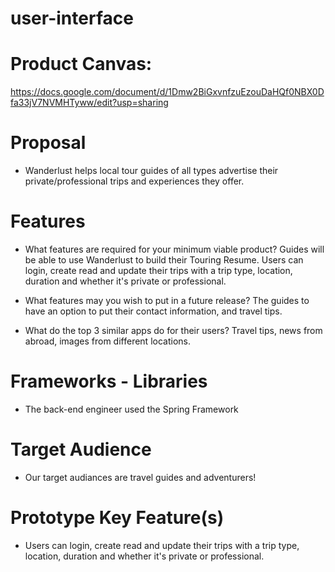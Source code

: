 # user-interface

# Product Canvas:

https://docs.google.com/document/d/1Dmw2BiGxvnfzuEzouDaHQf0NBX0Dfa33jV7NVMHTyww/edit?usp=sharing

# Proposal

- Wanderlust helps local tour guides of all types advertise their private/professional trips and experiences they offer. 

# Features

- What features are required for your minimum viable product? 
    Guides will be able to use Wanderlust to build their Touring Resume. Users can login, create read and update their trips with a trip type, location, duration and whether it's private or professional.

- What features may you wish to put in a future release?
    The guides to have an option to put their contact information, and travel tips.
	
- What do the top 3 similar apps do for their users?
	Travel tips, news from abroad, images from different locations.

# Frameworks - Libraries

- The back-end engineer used the Spring Framework

# Target Audience

- Our target audiances are travel guides and adventurers!


# Prototype Key Feature(s)

- Users can login, create read and update their trips with a trip type, location, duration and whether it's private or professional.
